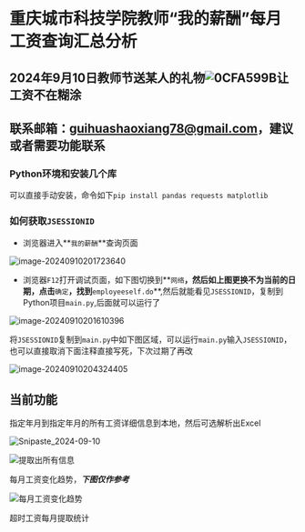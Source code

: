 # 重庆城市科技学院教师“我的薪酬”每月工资查询汇总分析

## 2024年9月10日教师节送某人的礼物![0CFA599B](E:\code_warehouse\Python\重庆城市科技学院教师薪资查询汇总分析\readme.assets\0CFA599B.png)让工资不在糊涂

## 联系邮箱：guihuashaoxiang78@gmail.com，建议或者需要功能联系

### Python环境和安装几个库

可以直接手动安装，命令如下`pip install pandas requests matplotlib`

### 如何获取`JSESSIONID`

- 浏览器进入**`我的薪酬`**查询页面

![image-20240910201723640](https://github.com/guihuashaoxiang/gain_cqcst_teacher_salary/blob/main/readme.assets/0CFA599B.png?raw=true)

- 浏览器`F12`打开调试页面，如下图切换到**`网络`**，然后如上图更换不为当前的日期，点击**`确定`**，找到**`employeeself.do`**,然后就能看见`JSESSIONID`，复制到Python项目`main.py`,后面就可以运行了

![image-20240910201610396](E:\code_warehouse\Python\重庆城市科技学院教师薪资查询汇总分析\readme.assets\image-20240910201610396.png)

将`JSESSIONID`复制到`main.py`中如下图区域，可以运行`main.py`输入`JSESSIONID`，也可以直接取消下面注释直接写死，下次过期了再改

![image-20240910204324405](E:\code_warehouse\Python\重庆城市科技学院教师薪资查询汇总分析\readme.assets\image-20240910204324405.png) 

## 当前功能

指定年月到指定年月的所有工资详细信息到本地，然后可选解析出Excel

![Snipaste_2024-09-10](E:\code_warehouse\Python\重庆城市科技学院教师薪资查询汇总分析\readme.assets\Snipaste_2024-09-10.png) 

![提取出所有信息](E:\code_warehouse\Python\重庆城市科技学院教师薪资查询汇总分析\readme.assets\提取出所有信息.png)

每月工资变化趋势，***下图仅作参考*** 

![每月工资变化趋势](E:\code_warehouse\Python\重庆城市科技学院教师薪资查询汇总分析\readme.assets\每月工资变化趋势.png)

超时工资每月提取统计 

